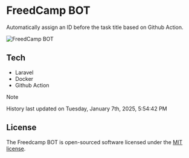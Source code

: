 # FreedCamp BOT

Automatically assign an ID before the task title based on Github Action.

![FreedCamp BOT](https://repository-images.githubusercontent.com/737932867/7d34798b-2680-471c-b089-a78a718d3d6a)

## Tech

- Laravel
- Docker
- Github Action

> [!NOTE]  
> History last updated on Tuesday, January 7th, 2025, 5:54:42 PM

## License

The Freedcamp BOT is open-sourced software licensed under the [MIT license](https://opensource.org/licenses/MIT).
